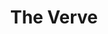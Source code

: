 ---
title: "The Verve"
summary: "The Verve were an English rock band formed in Wigan, Greater Manchester in 1990 by lead vocalist Richard Ashcroft, guitarist Nick McCabe, bass guitarist Simon Jones and drummer Peter Salisbury. Guitarist and keyboard player Simon Tong later became a member in their first reunion only.
Beginning with a psychedelic sound with their debut LP A Storm in Heaven, by the mid-1990s the band had released several EPs and four albums. They also endured name and line-up changes, break-ups, health problems, drug abuse and various lawsuits. The band's commercial breakthrough was the 1997 album Urban Hymns, one of the best-selling albums in UK history. It features the hit singles \"Bitter Sweet Symphony\", \"The Drugs Don't Work\", \"Sonnet\" and \"Lucky Man\". In 1998, the band won two Brit Awards, winning Best British Group, appeared on the cover of Rolling Stone in March, and in February 1999, \"Bitter Sweet Symphony\" was nominated for the Grammy Award for Best Rock Song.Soon after their commercial peak, The Verve disbanded in April 1999, citing internal conflicts. According to Billboard magazine, \"the group's rise was the culmination of a long, arduous journey that began at the dawn of the decade and went on to encompass a major breakup, multiple lawsuits, and an extensive diet of narcotics\". During an eight-year split, Ashcroft dismissed talk of a reunion, saying: \"You're more likely to get all four Beatles on stage.\" The band's original line-up reunited in June 2007, embarking on a tour later that year and releasing the album Forth in August 2008, which spawned the hit single \"Love Is Noise\". Amid revived tensions, the band broke up for the third time in 2008 following their performance at V Festival."
slug: "the-verve"
image: "the-verve.jpg"
apple_music_artist_url: "https://music.apple.com/gb/artist/the-verve/528110"
wikipedia_url: "https://en.wikipedia.org/wiki/The_Verve"
---